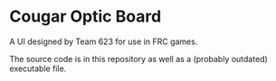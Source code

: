 # Cougar Optic Board

A UI designed by Team 623 for use in FRC games.

The source code is in this repository as well as a (probably outdated) executable file.
